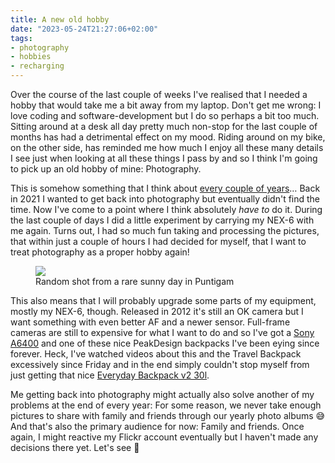 ```yaml
---
title: A new old hobby
date: "2023-05-24T21:27:06+02:00"
tags:
- photography
- hobbies
- recharging
---
```


Over the course of the last couple of weeks I've realised that I needed a hobby that would take me a bit away from my laptop. Don't get me wrong: I love coding and software-development but I do so perhaps a bit too much. Sitting around at a desk all day pretty much non-stop for the last couple of months has had a detrimental effect on my mood. Riding around on my bike, on the other side, has reminded me how much I enjoy all these many details  I see just when looking at all these things I pass by and so I think I'm going to pick up an old hobby of mine: Photography.

This is somehow something that I think about [every couple of years](https://zerokspot.com/weblog/2021/04/06/picking-up-my-camera-again/)… Back in 2021 I wanted to get back into photography but eventually didn't find the time. Now I've come to a point where I think absolutely *have to* do it. During the last couple of days I did a little experiment by carrying my NEX-6 with me again. Turns out, I had so much fun taking and processing the pictures, that within just a couple of hours I had decided for myself, that I want to treat photography as a proper hobby again!

<figure><img src="https://zerokspot.com/api/photos/2023/05/24/DSC06935.jpeg?profile=800"><figcaption>Random shot from a rare sunny day in Puntigam</figcaption></figure>

This also means that I will probably upgrade some parts of my equipment, mostly my NEX-6, though. Released in 2012 it's still an OK camera but I want something with even better AF and a newer sensor. Full-frame cameras are still to expensive for what I want to do and so  I've got a [Sony A6400](https://www.dpreview.com/reviews/sony-a6400-review) and one of these nice PeakDesign backpacks I've been eying since forever. Heck, I've watched videos about this and the Travel Backpack excessively since Friday and in the end simply couldn't stop myself from just getting that nice [Everyday Backpack v2 30l](https://www.peakdesign.com/products/everyday-backpack?variant=29743300804652).

Me getting back into photography might actually also solve another of my problems at the end of every year: For some reason, we never take enough pictures to share with family and friends through our yearly photo albums 😅 And that's also the primary audience for now: Family and friends. Once again, I might reactive my Flickr account eventually but I haven't made any decisions there yet. Let's see 🙂
